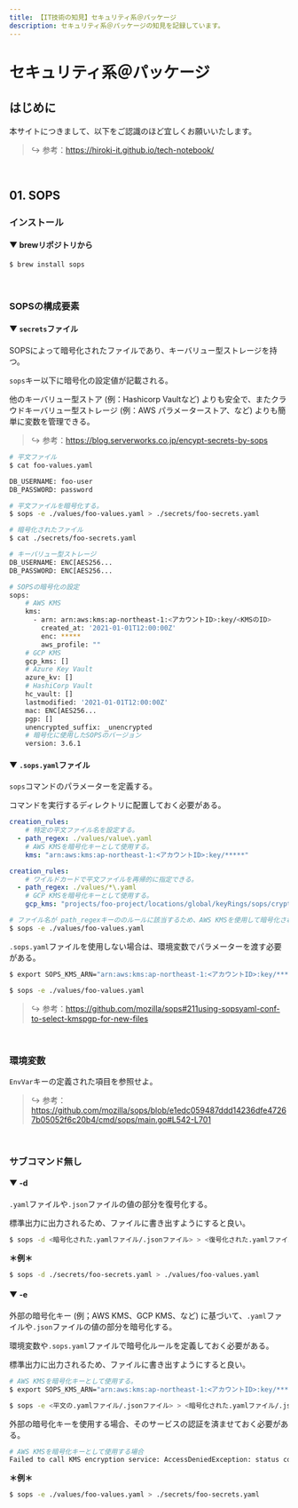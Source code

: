 ```yaml
---
title: 【IT技術の知見】セキュリティ系＠パッケージ
description: セキュリティ系＠パッケージの知見を記録しています。
---
```


# セキュリティ系＠パッケージ

## はじめに

本サイトにつきまして、以下をご認識のほど宜しくお願いいたします。



> ↪️ 参考：https://hiroki-it.github.io/tech-notebook/

<br>

## 01. SOPS

### インストール

#### ▼ brewリポジトリから

```bash
$ brew install sops
```

<br>

### SOPSの構成要素

#### ▼ ```secrets```ファイル

SOPSによって暗号化されたファイルであり、キーバリュー型ストレージを持つ。

```sops```キー以下に暗号化の設定値が記載される。

他のキーバリュー型ストア (例：Hashicorp Vaultなど) よりも安全で、またクラウドキーバリュー型ストレージ (例：AWS パラメーターストア、など) よりも簡単に変数を管理できる。



> ↪️ 参考：https://blog.serverworks.co.jp/encypt-secrets-by-sops

```bash
# 平文ファイル
$ cat foo-values.yaml

DB_USERNAME: foo-user
DB_PASSWORD: password
```

```bash
# 平文ファイルを暗号化する。
$ sops -e ./values/foo-values.yaml > ./secrets/foo-secrets.yaml
```

```bash
# 暗号化されたファイル
$ cat ./secrets/foo-secrets.yaml

# キーバリュー型ストレージ
DB_USERNAME: ENC[AES256...
DB_PASSWORD: ENC[AES256...

# SOPSの暗号化の設定
sops:
    # AWS KMS
    kms:
      - arn: arn:aws:kms:ap-northeast-1:<アカウントID>:key/<KMSのID>
        created_at: '2021-01-01T12:00:00Z'
        enc: *****
        aws_profile: ""
    # GCP KMS
    gcp_kms: []
    # Azure Key Vault
    azure_kv: []
    # HashiCorp Vault
    hc_vault: []
    lastmodified: '2021-01-01T12:00:00Z'
    mac: ENC[AES256...
    pgp: []
    unencrypted_suffix: _unencrypted
    # 暗号化に使用したSOPSのバージョン
    version: 3.6.1
```


#### ▼ ```.sops.yaml```ファイル

```sops```コマンドのパラメーターを定義する。

コマンドを実行するディレクトリに配置しておく必要がある。

```yaml
creation_rules:
    # 特定の平文ファイル名を設定する。
  - path_regex: ./values/value\.yaml
    # AWS KMSを暗号化キーとして使用する。
    kms: "arn:aws:kms:ap-northeast-1:<アカウントID>:key/*****"
```

```yaml
creation_rules:
    # ワイルドカードで平文ファイルを再帰的に指定できる。
  - path_regex: ./values/*\.yaml
    # GCP KMSを暗号化キーとして使用する。
    gcp_kms: "projects/foo-project/locations/global/keyRings/sops/cryptoKeys/sops-key"
```

```bash
# ファイル名が path_regexキーののルールに該当するため、AWS KMSを使用して暗号化される。
$ sops -e ./values/foo-values.yaml
```

```.sops.yaml```ファイルを使用しない場合は、環境変数でパラメーターを渡す必要がある。



```bash
$ export SOPS_KMS_ARN="arn:aws:kms:ap-northeast-1:<アカウントID>:key/*****"

$ sops -e ./values/foo-values.yaml
```

> ↪️ 参考：https://github.com/mozilla/sops#211using-sopsyaml-conf-to-select-kmspgp-for-new-files


<br>

### 環境変数

```EnvVar```キーの定義された項目を参照せよ。



> ↪️ 参考：https://github.com/mozilla/sops/blob/e1edc059487ddd14236dfe47267b05052f6c20b4/cmd/sops/main.go#L542-L701

<br>

### サブコマンド無し

#### ▼ -d

```.yaml```ファイルや```.json```ファイルの値の部分を復号化する。

標準出力に出力されるため、ファイルに書き出すようにすると良い。



```bash
$ sops -d <暗号化された.yamlファイル/.jsonファイル> > <復号化された.yamlファイル/.jsonファイル>
```

**＊例＊**

```bash
$ sops -d ./secrets/foo-secrets.yaml > ./values/foo-values.yaml
```

#### ▼ -e

外部の暗号化キー (例；AWS KMS、GCP KMS、など) に基づいて、```.yaml```ファイルや```.json```ファイルの値の部分を暗号化する。

環境変数や```.sops.yaml```ファイルで暗号化ルールを定義しておく必要がある。

標準出力に出力されるため、ファイルに書き出すようにすると良い。



```bash
# AWS KMSを暗号化キーとして使用する。
$ export SOPS_KMS_ARN="arn:aws:kms:ap-northeast-1:<アカウントID>:key/*****"

$ sops -e <平文の.yamlファイル/.jsonファイル> > <暗号化された.yamlファイル/.jsonファイル>
```

外部の暗号化キーを使用する場合、そのサービスの認証を済ませておく必要がある。



```bash
# AWS KMSを暗号化キーとして使用する場合
Failed to call KMS encryption service: AccessDeniedException: status code: 400, request id: *****
```

**＊例＊**

```bash
$ sops -e ./values/foo-values.yaml > ./secrets/foo-secrets.yaml
```

<br>
